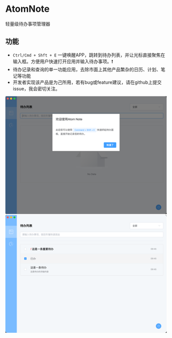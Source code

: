 # AtomNote
轻量级待办事项管理器

## 功能
- `Ctrl/Cmd + Shft + E` 一键唤醒APP，跳转到待办列表，并让光标直接聚焦在输入框。方便用户快速打开应用并输入待办事项。:exclamation:
- 待办记录和查询的单一功能应用，去除市面上其他产品繁杂的日历、计划、笔记等功能
- 开发者实现该产品是为己所用，若有bug或feature建议，请在github上提交issue，我会密切关注。
<img src="./assets/img/user-guide.png" width="800"/>
<img src="./assets/img/main page.png" width="800"/>

